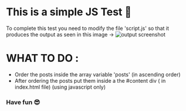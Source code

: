 # This is a simple JS Test :slightly_smiling_face:

To complete this test you need to modify the file 'script.js' so that it produces the output as seen in this image -> 
![output screenshot](../main/output.png)


# WHAT TO DO : 
* Order the posts inside the array variable 'posts' (in ascending order)
* After ordering the posts put them inside a the #content div ( in index.html file) (using javascript only)

### Have fun :sunglasses: